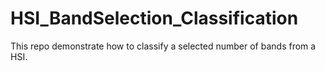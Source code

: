 # HSI_BandSelection_Classification
This repo demonstrate how to classify a selected number of bands from a HSI.
